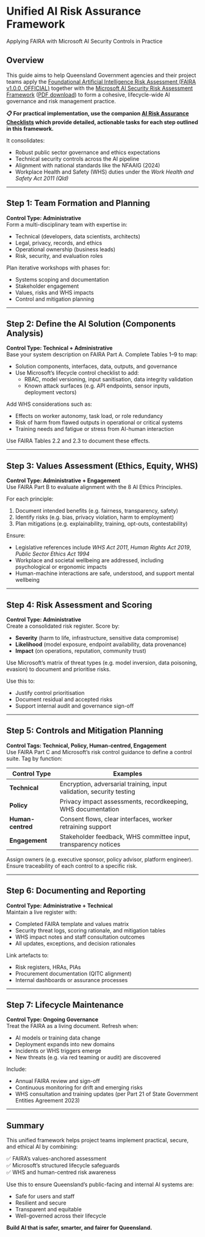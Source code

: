 # Unified AI Risk Assurance Framework

Applying FAIRA with Microsoft AI Security Controls in Practice

## Overview

This guide aims to help Queensland Government agencies and their project teams apply the [Foundational Artificial Intelligence Risk Assessment (FAIRA v1.0.0, OFFICIAL)](https://www.forgov.qld.gov.au/information-technology/queensland-government-enterprise-architecture-qgea/qgea-directions-and-guidance/qgea-policies-standards-and-guidelines/faira-framework) together with the [Microsoft AI Security Risk Assessment Framework](https://learn.microsoft.com/en-us/security/ai-red-team/ai-risk-assessment) ([PDF download](https://github.com/MicrosoftDocs/security/blob/main/Downloads/AI_Risk_Assessment_v4.1.4.pdf)) to form a cohesive, lifecycle-wide AI governance and risk management practice.

**📋 For practical implementation, use the companion [AI Risk Assurance Checklists](./AI_Risk_Assurance_Checklists.md) which provide detailed, actionable tasks for each step outlined in this framework.**

It consolidates:

- Robust public sector governance and ethics expectations
- Technical security controls across the AI pipeline
- Alignment with national standards like the NFAAIG (2024)
- Workplace Health and Safety (WHS) duties under the _Work Health and Safety Act 2011 (Qld)_

---

## Step 1: Team Formation and Planning

**Control Type: Administrative**  
Form a multi-disciplinary team with expertise in:

- Technical (developers, data scientists, architects)
- Legal, privacy, records, and ethics
- Operational ownership (business leads)
- Risk, security, and evaluation roles

Plan iterative workshops with phases for:

- Systems scoping and documentation
- Stakeholder engagement
- Values, risks and WHS impacts
- Control and mitigation planning

---

## Step 2: Define the AI Solution (Components Analysis)

**Control Type: Technical + Administrative**  
Base your system description on FAIRA Part A. Complete Tables 1–9 to map:

- Solution components, interfaces, data, outputs, and governance
- Use Microsoft’s lifecycle control checklist to add:
  - RBAC, model versioning, input sanitisation, data integrity validation
  - Known attack surfaces (e.g. API endpoints, sensor inputs, deployment vectors)

Add WHS considerations such as:

- Effects on worker autonomy, task load, or role redundancy
- Risk of harm from flawed outputs in operational or critical systems
- Training needs and fatigue or stress from AI-human interaction

Use FAIRA Tables 2.2 and 2.3 to document these effects.

---

## Step 3: Values Assessment (Ethics, Equity, WHS)

**Control Type: Administrative + Engagement**  
Use FAIRA Part B to evaluate alignment with the 8 AI Ethics Principles.

For each principle:

1. Document intended benefits (e.g. fairness, transparency, safety)
2. Identify risks (e.g. bias, privacy violation, harm to employment)
3. Plan mitigations (e.g. explainability, training, opt-outs, contestability)

Ensure:

- Legislative references include _WHS Act 2011_, _Human Rights Act 2019_, _Public Sector Ethics Act 1994_
- Workplace and societal wellbeing are addressed, including psychological or ergonomic impacts
- Human-machine interactions are safe, understood, and support mental wellbeing

---

## Step 4: Risk Assessment and Scoring

**Control Type: Administrative**  
Create a consolidated risk register. Score by:

- **Severity** (harm to life, infrastructure, sensitive data compromise)
- **Likelihood** (model exposure, endpoint availability, data provenance)
- **Impact** (on operations, reputation, community trust)

Use Microsoft’s matrix of threat types (e.g. model inversion, data poisoning, evasion) to document and prioritise risks.

Use this to:

- Justify control prioritisation
- Document residual and accepted risks
- Support internal audit and governance sign-off

---

## Step 5: Controls and Mitigation Planning

**Control Tags: Technical, Policy, Human-centred, Engagement**  
Use FAIRA Part C and Microsoft’s risk control guidance to define a control suite. Tag by function:

| Control Type      | Examples                                                             |
| ----------------- | -------------------------------------------------------------------- |
| **Technical**     | Encryption, adversarial training, input validation, security testing |
| **Policy**        | Privacy impact assessments, recordkeeping, WHS documentation         |
| **Human-centred** | Consent flows, clear interfaces, worker retraining support           |
| **Engagement**    | Stakeholder feedback, WHS committee input, transparency notices      |

Assign owners (e.g. executive sponsor, policy advisor, platform engineer). Ensure traceability of each control to a specific risk.

---

## Step 6: Documenting and Reporting

**Control Type: Administrative + Technical**  
Maintain a live register with:

- Completed FAIRA template and values matrix
- Security threat logs, scoring rationale, and mitigation tables
- WHS impact notes and staff consultation outcomes
- All updates, exceptions, and decision rationales

Link artefacts to:

- Risk registers, HRAs, PIAs
- Procurement documentation (QITC alignment)
- Internal dashboards or assurance processes

---

## Step 7: Lifecycle Maintenance

**Control Type: Ongoing Governance**  
Treat the FAIRA as a living document. Refresh when:

- AI models or training data change
- Deployment expands into new domains
- Incidents or WHS triggers emerge
- New threats (e.g. via red teaming or audit) are discovered

Include:

- Annual FAIRA review and sign-off
- Continuous monitoring for drift and emerging risks
- WHS consultation and training updates (per Part 21 of State Government Entities Agreement 2023)

---

## Summary

This unified framework helps project teams implement practical, secure, and ethical AI by combining:

✅ FAIRA’s values-anchored assessment  
✅ Microsoft’s structured lifecycle safeguards  
✅ WHS and human-centred risk awareness

Use this to ensure Queensland’s public-facing and internal AI systems are:

- Safe for users and staff
- Resilient and secure
- Transparent and equitable
- Well-governed across their lifecycle

**Build AI that is safer, smarter, and fairer for Queensland.**
